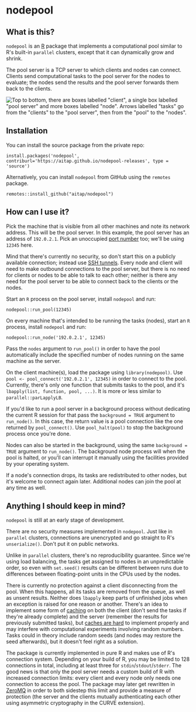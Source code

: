 nodepool
========

What is this?
-------------

`nodepool` is an [R] package that implements a computational pool
similar to R's built-in `parallel` clusters, except that it can
dynamically grow and shrink.

The pool server is a TCP server to which clients and nodes can connect. Clients
send computational tasks to the pool server for the nodes to evaluate; the
nodes send the results and the pool server forwards them back to the clients.

![Top to bottom, there are boxes labelled "client", a single box
labelled "pool server" and more boxes labelled "node". Arrows labelled "tasks"
go from the "clients" to the "pool server", then from the "pool" to the
"nodes".](man/figures/architecture.svg)

Installation
------------

You can install the source package from the private repo:

```
install.packages('nodepool', contriburl='https://aitap.github.io/nodepool-releases', type = 'source')
```

Alternatively, you can install `nodepool` from GitHub using the `remotes`
package.

```
remotes::install_github("aitap/nodepool")
```

How can I use it?
-----------------

Pick the machine that is visible from all other machines and note its
network address. This will be the pool server. In this example, the pool
server has an address of `192.0.2.1`. Pick an unoccupied [port number]
too; we'll be using `12345` here.

Mind that there's currently no security, so don't start this on a
publicly available connection; instead use [SSH tunnels]. Every node and
client will need to make outbound connections to the pool server, but
there is no need for clients or nodes to be able to talk to each other;
neither is there any need for the pool server to be able to connect
back to the clients or the nodes.

Start an `R` process on the pool server, install `nodepool` and run:

```
nodepool::run_pool(12345)
```

On every machine that's intended to be running the tasks (nodes), start an `R`
process, install `nodepool` and run:

```
nodepool::run_node('192.0.2.1', 12345)
```

Pass the `nodes` argument to `run_pool()` in order to have the pool
automatically include the specified number of nodes running on the same
machine as the server.

On the client machine(s), load the package using `library(nodepool)`.
Use `pool <- pool_connect('192.0.2.1', 12345)` in order to connect to
the pool.  Currently, there's only one function that submits tasks to
the pool, and it's `lbapply(list, function, pool, ...)`. It is more or
less similar to `parallel::parLapplyLB`.

If you'd like to run a pool server in a background process without
dedicating the current R session for that pass the `background = TRUE`
argument to `run_node()`. In this case, the return value is a pool
connection like the one returned by `pool_connect()`.  Use
`pool_halt(pool)` to stop the background process once you're done.

Nodes can also be started in the background, using the same
`background = TRUE` argument to `run_node()`. The background node
process will when the pool is halted, or you'll can interrupt it
manually using the facilities provided by your operating system.

If a node's connection drops, its tasks are redistributed to other
nodes, but it's welcome to connect again later. Additional nodes can
join the pool at any time as well.

Anything I should keep in mind?
-------------------------------

`nodepool` is still at an early stage of development.

There are no security measures implemented in `nodepool`. Just like in
`parallel` clusters, connections are unencrypted and go straight to R's
`unserialize()`. Don't put it on public networks.

Unlike in `parallel` clusters, there's no reproducibility guarantee.
Since we're using load balancing, the tasks get assigned to nodes in an
unpredictable order, so even with `set.seed()` results can be different
between runs due to differences between floating-point units in the CPUs
used by the nodes.

There is currently no protection against a client disconnecting from
the pool. When this happens, all its tasks are removed from the queue,
as well as unsent results. Neither does `lbapply` keep parts of
unfinished jobs when an exception is raised for one reason or another.
There's an idea to implement some form of [caching] on both the client
(don't send the tasks if they're already complete) and the server
(remember the results for previously submitted tasks), but [caches are
hard] to implement properly and may interfere with computational
experiments involving random numbers. Tasks could in theory include
random seeds (and nodes may restore the seed afterwards), but it doesn't
feel right as a solution.

The package is currently implemented in pure R and makes use of R's
connection system. Depending on your build of R, you may be limited to
128 connections in total, including at least three for
`stdin`/`stdout`/`stderr`. The good news is that only the pool server
needs a custom build of R with increased connection limits: every client
and every node only needs one connection to access the pool. The package
may later get rewritten in [ZeroMQ] in order to both sidestep this limit
and provide a measure of protection (the server and the clients mutually
authenticating each other using asymmetric cryptography in the CURVE
extension).

[R]: https://www.r-project.org/
[port number]: https://en.wikipedia.org/wiki/Transmission_Control_Protocol#TCP_ports
[SSH tunnels]: https://en.wikipedia.org/wiki/SSH_tunnel#Secure_Shell_tunneling
[caching]: https://cran.r-project.org/package=depcache
[caches are hard]: https://devblogs.microsoft.com/oldnewthing/20060502-07/?p=31333
[ZeroMQ]: https://zeromq.org/
